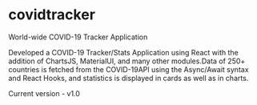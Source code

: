 # covidtracker
World-wide COVID-19 Tracker Application

Developed a COVID-19 Tracker/Stats Application using React with the addition of ChartsJS, MaterialUI, and many other modules.Data of 250+ countries is fetched from the COVID-19API using the Async/Await syntax and React Hooks, and statistics is displayed in cards as well as in charts.

Current version - v1.0 

